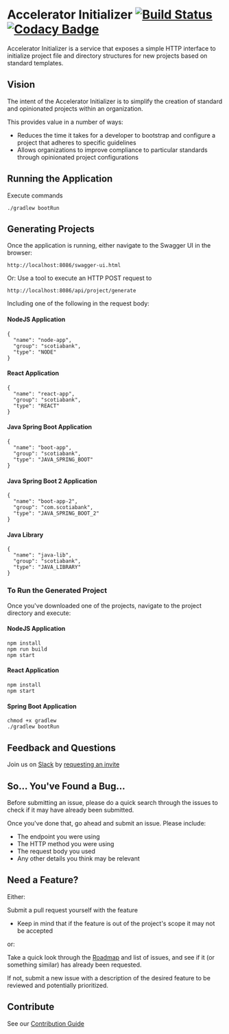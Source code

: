# Accelerator Initializer [![Build Status](https://travis-ci.com/scotiabank/accelerator-initializer.svg)](https://travis-ci.com/scotiabank/accelerator-initializer) [![Codacy Badge](https://api.codacy.com/project/badge/Grade/9259992cbbfb4be085d1a56013e841a3)](https://www.codacy.com/project/scotia/accelerator-initializer/dashboard?utm_source=github.com&amp;utm_medium=referral&amp;utm_content=scotiabank/accelerator-initializer&amp;utm_campaign=Badge_Grade_Dashboard)

Accelerator Initializer is a service that exposes a simple HTTP interface to initialize project file and directory structures for new projects based on standard templates.

## Vision

The intent of the Accelerator Initializer is to simplify the creation of standard and opinionated projects within an organization.

This provides value in a number of ways:
* Reduces the time it takes for a developer to bootstrap and configure a project that adheres to specific guidelines
* Allows organizations to improve compliance to particular standards through opinionated project configurations

## Running the Application

Execute commands
```
./gradlew bootRun
```

## Generating Projects

Once the application is running, either navigate to the Swagger UI in the browser:
```
http://localhost:8086/swagger-ui.html
```
Or: 
Use a tool to execute an HTTP POST request to
```
http://localhost:8086/api/project/generate
```

Including one of the following in the request body:

#### NodeJS Application
```
{
  "name": "node-app",
  "group": "scotiabank",
  "type": "NODE"
}
```

#### React Application
```
{
  "name": "react-app",
  "group": "scotiabank",
  "type": "REACT"
}
```

#### Java Spring Boot Application
```
{
  "name": "boot-app",
  "group": "scotiabank",
  "type": "JAVA_SPRING_BOOT"
}
```

#### Java Spring Boot 2 Application
```
{
  "name": "boot-app-2",
  "group": "com.scotiabank",
  "type": "JAVA_SPRING_BOOT_2"
}
```

#### Java Library
```
{
  "name": "java-lib",
  "group": "scotiabank",
  "type": "JAVA_LIBRARY"
}
```

### To Run the Generated Project

Once you've downloaded one of the projects, navigate to the project directory and execute:

#### NodeJS Application
```
npm install
npm run build
npm start
```

#### React Application
```
npm install
npm start
```

#### Spring Boot Application
```
chmod +x gradlew
./gradlew bootRun

```

## Feedback and Questions

Join us on [Slack](https://plato-open-source.slack.com/) by [requesting an invite](https://plato-open-source-slack-invite.herokuapp.com/)

## So... You've Found a Bug...

Before submitting an issue, please do a quick search through the issues to check if it may have already been submitted.

Once you've done that, go ahead and submit an issue. Please include:
* The endpoint you were using
* The HTTP method you were using
* The request body you used
* Any other details you think may be relevant

## Need a Feature?

Either:

Submit a pull request yourself with the feature
* Keep in mind that if the feature is out of the project's scope it may not be accepted

or:

Take a quick look through the [Roadmap](https://github.com/scotiabank/accelerator-initializer/blob/master/ROADMAP.md) and list of issues, and see if it (or something similar) has already been requested.

If not, submit a new issue with a description of the desired feature to be reviewed and potentially prioritized.

## Contribute

See our [Contribution Guide](https://github.com/scotiabank/accelerator-initializer/blob/master/CONTRIBUTING.md)
